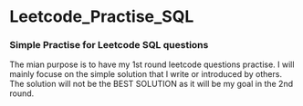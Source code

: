 # Leetcode_Practise_SQL
### Simple Practise for Leetcode SQL questions 
The mian purpose is to have my 1st round leetcode questions practise. 
I will mainly focuse on the simple solution that I write or introduced by others.
The solution will not be the BEST SOLUTION as it will be my goal in the 2nd round.
